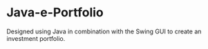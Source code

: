 # Java-e-Portfolio
Designed using Java in combination with the Swing GUI to create an investment portfolio.

